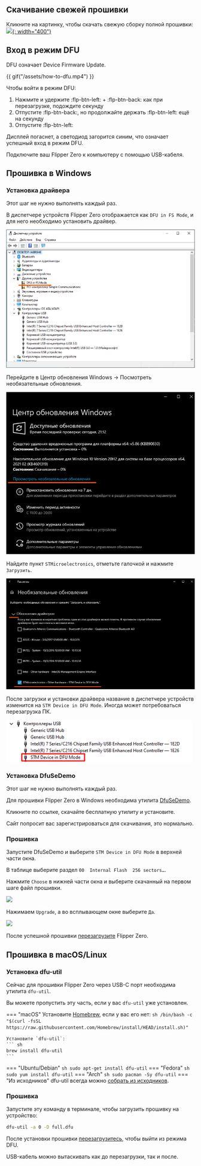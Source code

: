 ## Скачивание свежей прошивки

Кликните на картинку, чтобы скачать свежую сборку полной прошивки:
[![](https://update.flipperzero.one/latest-firmware-banner.png){: width="400"}](https://update.flipperzero.one/master/full.dfu)

## Вход в режим DFU

DFU означает Device Firmware Update.

{{ gif("/assets/how-to-dfu.mp4") }}

Чтобы войти в режим DFU:

1. Нажмите и удержите :flp-btn-left: + :flp-btn-back: как при перезагрузке, подождите секунду
2. Отпустите :flp-btn-back:, но продолжайте держать :flp-btn-left: ещё на секунду
3. Отпустите :flp-btn-left:

Дисплей погаснет, а светодиод загорится синим, что означает успешный вход в режим DFU.

Подключите ваш Flipper Zero к компьютеру с помощью USB-кабеля.

## Прошивка в Windows

### Установка драйвера

Этот шаг не нужно выполнять каждый раз.

В диспетчере устройств Flipper Zero отображается как `DFU in FS Mode`, и для него необходимо установить драйвер.

![](../../assets/flashing-firmware/win-device-manager.png)

Перейдите в Центр обновления Windows -> Посмотреть необязательные обновления.

![](../../assets/flashing-firmware/win-driver-update.png)

Найдите пункт `STMicroelectronics`, отметьте галочкой и нажмите `Загрузить`.

![](../../assets/flashing-firmware/win-driver-update-2.png)

После загрузки и установки драйвера название в диспетчере устройств изменится на `STM Device in DFU Mode`.
Иногда может потребоваться перезагрузка ПК.

![](../../assets/flashing-firmware/win-device-manager-updated.png)

### Установка DfuSeDemo

Этот шаг не нужно выполнять каждый раз.

Для прошивки Flipper Zero в Windows необходима утилита [DfuSeDemo](https://www.st.com/en/development-tools/stsw-stm32080.html).

Кликните по ссылке, скачайте бесплатную утилиту и установите.

Сайт попросит вас зарегистрироваться для скачивания, это нормально.

### Прошивка

Запустите DfuSeDemo и выберите `STM Device in DFU Mode` в верхней части окна.

В таблице выберите раздел `00  Internal Flash  256 sectors…`.

Нажмите `Choose` в нижней части окна и выберите скачанный на первом шаге файл прошивки.

![](../../assets/flashing-firmware/dfuse-target.png)

Нажимаем `Upgrade`, а во всплывающем окне выберите `Да`.

![](../../assets/flashing-firmware/dfuse-upgrade.png)

После успешной прошивки [перезагрузите](rebooting.md) Flipper Zero.

## Прошивка в macOS/Linux

### Установка dfu-util

Сейчас для прошивки Flipper Zero через USB-C порт необходима утилита `dfu-util`.

Вы можете пропустить эту часть, если у вас `dfu-util` уже установлен.

=== "macOS"
    Установите [Homebrew](https://brew.sh), если у вас его нет:
    ``` sh
    /bin/bash -c "$(curl -fsSL https://raw.githubusercontent.com/Homebrew/install/HEAD/install.sh)"
    ```

    Установите `dfu-util`:
    ``` sh
    brew install dfu-util
    ```
=== "Ubuntu/Debian"
    ``` sh
    sudo apt-get install dfu-util
    ```
=== "Fedora"
    ``` sh
    sudo yum install dfu-util
    ```
=== "Arch"
    ``` sh
    sudo pacman -Sy dfu-util
    ```
=== "Из исходников"
    dfu-util всегда можно [собрать из исходников](http://dfu-util.sourceforge.net/build.html).

### Прошивка

Запустите эту команду в терминале, чтобы загрузить прошивку на устройство:
``` sh
dfu-util -a 0 -D full.dfu
```

После установки прошивки [перезагрузитесь](rebooting.md), чтобы выйти из режима DFU.

USB-кабель можно вытаскивать как до перезагрузки, так и после.

